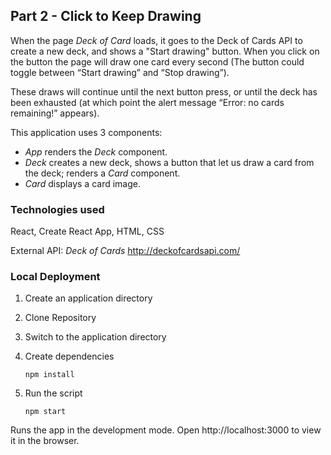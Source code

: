 ## Part 2 -  Click to Keep Drawing
When the page *Deck of Card* loads, it goes to the Deck of Cards API to create a new deck, and shows a "Start drawing" button. When you click on the button the page will draw one card every second (The button could toggle between “Start drawing” and “Stop drawing”).

These draws will continue until the next button press, or until the deck has been exhausted (at which point the alert message “Error: no cards remaining!” appears). 

This application uses 3 components:

- *App* renders the *Deck* component.
- *Deck* creates a new deck, shows a button that let us draw a card from the deck; renders a *Card* component. 
- *Card* displays a card image. 

### Technologies used

React, Create React App, HTML, CSS

External API: *Deck of Cards* http://deckofcardsapi.com/

### Local Deployment

1. Create an application directory 

2. Clone Repository

3. Switch to the application directory

4. Create dependencies

    `npm install`

5. Run the script

    `npm start`

Runs the app in the development mode. Open http://localhost:3000 to view it in the browser.
